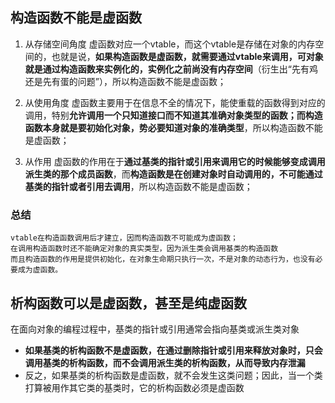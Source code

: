 ## 构造函数不能是虚函数

1. 从存储空间角度
    虚函数对应一个vtable，而这个vtable是存储在对象的内存空间的，也就是说，**如果构造函数是虚函数，就需要通过vtable来调用，可对象就是通过构造函数来实例化的，实例化之前尚没有内存空间**（衍生出“先有鸡还是先有蛋的问题”），所以构造函数不能是虚函数；

2. 从使用角度
    虚函数主要用于在信息不全的情况下，能使重载的函数得到对应的调用，特别**允许调用一个只知道接口而不知道其准确对象类型的函数；而构造函数本身就是要初始化对象，势必要知道对象的准确类型**，所以构造函数不能是虚函数；

3. 从作用
    虚函数的作用在于**通过基类的指针或引用来调用它的时候能够变成调用派生类的那个成员函数**，而**构造函数是在创建对象时自动调用的，不可能通过基类的指针或者引用去调用**，所以构造函数不能是虚函数；

### 总结

    vtable在构造函数调用后才建立，因而构造函数不可能成为虚函数；
    在调用构造函数时还不能确定对象的真实类型，因为派生类会调用基类的构造函数
    而且构造函数的作用是提供初始化，在对象生命期只执行一次，不是对象的动态行为，也没有必要成为虚函数。

## 析构函数可以是虚函数，甚至是纯虚函数

在面向对象的编程过程中，基类的指针或引用通常会指向基类或派生类对象

+ **如果基类的析构函数不是虚函数，在通过删除指针或引用来释放对象时，只会调用基类的析构函数，而不会调用派生类的析构函数，从而导致内存泄漏**
+ 反之，如果基类的析构函数是虚函数，就不会发生这类问题；因此，当一个类打算被用作其它类的基类时，它的析构函数必须是虚函数